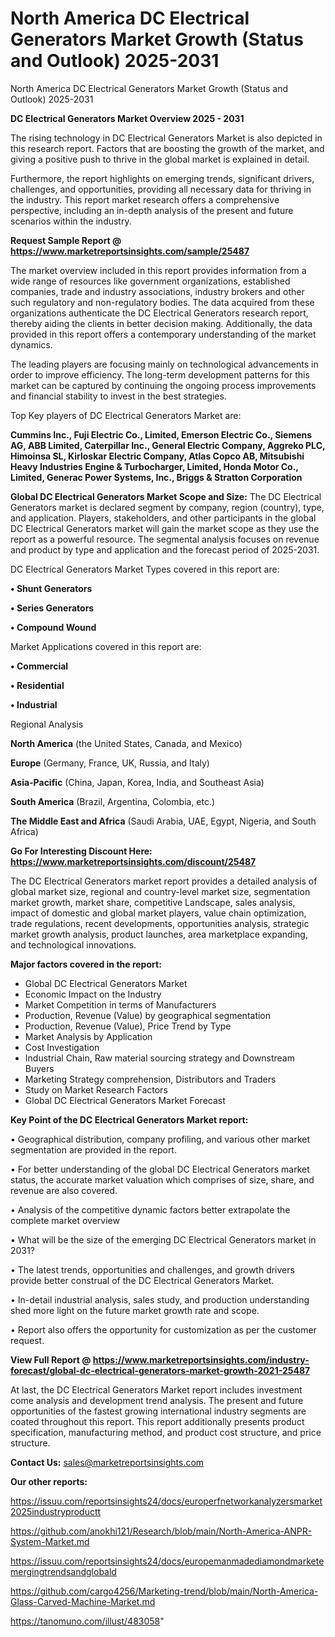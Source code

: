 # North America DC Electrical Generators Market Growth (Status and Outlook) 2025-2031
North America DC Electrical Generators Market Growth (Status and Outlook) 2025-2031

<Strong> DC Electrical Generators Market Overview 2025 - 2031</strong>

The rising technology in DC Electrical Generators Market is also depicted in this research report. Factors that are boosting the growth of the market, and giving a positive push to thrive in the global market is explained in detail.

Furthermore, the report highlights on emerging trends, significant drivers, challenges, and opportunities, providing all necessary data for thriving in the industry. This report market research offers a comprehensive perspective, including an in-depth analysis of the present and future scenarios within the industry.

<strong>Request Sample Report @ <a href=https://www.marketreportsinsights.com/sample/25487>https://www.marketreportsinsights.com/sample/25487</a></strong>

The market overview included in this report provides information from a wide range of resources like government organizations, established companies, trade and industry associations, industry brokers and other such regulatory and non-regulatory bodies. The data acquired from these organizations authenticate the DC Electrical Generators research report, thereby aiding the clients in better decision making. Additionally, the data provided in this report offers a contemporary understanding of the market dynamics.

The leading players are focusing mainly on technological advancements in order to improve efficiency. The long-term development patterns for this market can be captured by continuing the ongoing process improvements and financial stability to invest in the best strategies.

Top Key players of DC Electrical Generators Market are:

<strong>Cummins Inc., Fuji Electric Co., Limited, Emerson Electric Co., Siemens AG, ABB Limited, Caterpillar Inc., General Electric Company, Aggreko PLC, Himoinsa SL, Kirloskar Electric Company, Atlas Copco AB, Mitsubishi Heavy Industries Engine & Turbocharger, Limited, Honda Motor Co., Limited, Generac Power Systems, Inc., Briggs & Stratton Corporation</strong>

<strong><b>Global DC Electrical Generators Market Scope and Size:</b></strong>
The DC Electrical Generators market is declared segment by company, region (country), type, and application. Players, stakeholders, and other participants in the global DC Electrical Generators market will gain the market scope as they use the report as a powerful resource. The segmental analysis focuses on revenue and product by type and application and the forecast period of 2025-2031.

DC Electrical Generators Market Types covered in this report are:

<strong>• Shunt Generators

• Series Generators

• Compound Wound</strong>

Market Applications covered in this report are:

<strong>• Commercial

• Residential

• Industrial</strong> 

Regional Analysis

<strong>North America</strong> (the United States, Canada, and Mexico)

<strong>Europe</strong> (Germany, France, UK, Russia, and Italy)

<strong>Asia-Pacific</strong> (China, Japan, Korea, India, and Southeast Asia)

<strong>South America</strong> (Brazil, Argentina, Colombia, etc.)

<strong>The Middle East and Africa</strong> (Saudi Arabia, UAE, Egypt, Nigeria, and South Africa)

<strong>Go For Interesting Discount Here: <a href=https://www.marketreportsinsights.com/discount/25487>https://www.marketreportsinsights.com/discount/25487</a></strong>

The DC Electrical Generators market report provides a detailed analysis of global market size, regional and country-level market size, segmentation market growth, market share, competitive Landscape, sales analysis, impact of domestic and global market players, value chain optimization, trade regulations, recent developments, opportunities analysis, strategic market growth analysis, product launches, area marketplace expanding, and technological innovations.

<strong><b>Major factors covered in the report:</b></strong>
<ul>
  <li>Global DC Electrical Generators Market </li>
  <li>Economic Impact on the Industry</li>
  <li>Market Competition in terms of Manufacturers</li>
  <li>Production, Revenue (Value) by geographical segmentation</li>
  <li>Production, Revenue (Value), Price Trend by Type</li>
  <li>Market Analysis by Application</li>
  <li>Cost Investigation</li>
  <li>Industrial Chain, Raw material sourcing strategy and Downstream Buyers</li>
  <li>Marketing Strategy comprehension, Distributors and Traders</li>
  <li>Study on Market Research Factors</li>
  <li>Global DC Electrical Generators Market Forecast</li>
</ul>

<strong><b>Key Point of the DC Electrical Generators Market report:</b></strong>

• Geographical distribution, company profiling, and various other market segmentation are provided in the report.

• For better understanding of the global DC Electrical Generators market status, the accurate market valuation which comprises of size, share, and revenue are also covered.

• Analysis of the competitive dynamic factors better extrapolate the complete market overview

• What will be the size of the emerging DC Electrical Generators market in 2031?

• The latest trends, opportunities and challenges, and growth drivers provide better construal of the DC Electrical Generators Market.

• In-detail industrial analysis, sales study, and production understanding shed more light on the future market growth rate and scope.

• Report also offers the opportunity for customization as per the customer request.

<strong><b>View Full Report @ <a href=https://www.marketreportsinsights.com/industry-forecast/global-dc-electrical-generators-market-growth-2021-25487>https://www.marketreportsinsights.com/industry-forecast/global-dc-electrical-generators-market-growth-2021-25487</a></b></strong>


At last, the DC Electrical Generators Market report includes investment come analysis and development trend analysis. The present and future opportunities of the fastest growing international industry segments are coated throughout this report. This report additionally presents product specification, manufacturing method, and product cost structure, and price structure.

<strong>Contact Us:</strong>
sales@marketreportsinsights.com

<strong>Our other reports:</strong>

<a href=https://issuu.com/reportsinsights24/docs/europerfnetworkanalyzersmarket2025industryproductt>https://issuu.com/reportsinsights24/docs/europerfnetworkanalyzersmarket2025industryproductt</a>

<a href=https://github.com/anokhi121/Research/blob/main/North-America-ANPR-System-Market.md>https://github.com/anokhi121/Research/blob/main/North-America-ANPR-System-Market.md</a>

<a href=https://issuu.com/reportsinsights24/docs/europemanmadediamondmarketemergingtrendsandglobald>https://issuu.com/reportsinsights24/docs/europemanmadediamondmarketemergingtrendsandglobald</a>

<a href=https://github.com/cargo4256/Marketing-trend/blob/main/North-America-Glass-Carved-Machine-Market.md>https://github.com/cargo4256/Marketing-trend/blob/main/North-America-Glass-Carved-Machine-Market.md</a>

<a href=https://tanomuno.com/illust/483058>https://tanomuno.com/illust/483058</a>"
